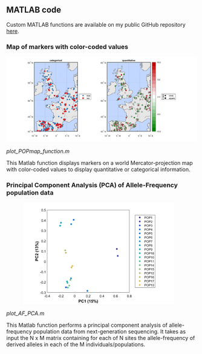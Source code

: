 ## MATLAB code
Custom MATLAB functions are available on my public GitHub repository [here](https://github.com/baduelp/public/tree/master/MATLAB). 

### Map of markers with color-coded values

<p align="center">
<img src="/images/Position of populations.png" >
</p>

<p align="justify">
<em>plot_POPmap_function.m</em>  
  
  This Matlab function displays markers on a world Mercator-projection map with color-coded values to display quantitative or categorical information. 
</p>  
  

### Principal Component Analysis (PCA) of Allele-Frequency population data

<p align="center">
<img src="/images/PC1 & 2 of fake PCA centered 23-Jun-2017.png" style="margin-right: 15px;" width="400">
</p>

<p align="justify">
<em>plot_AF_PCA.m</em>  
  
  This Matlab function performs a principal component analysis of allele-frequency population data from next-generation sequencing. It takes as input the N x M matrix containing for each of N sites the allele-frequency of derived alleles in each of the M individuals/populations.
</p>  
  


        
